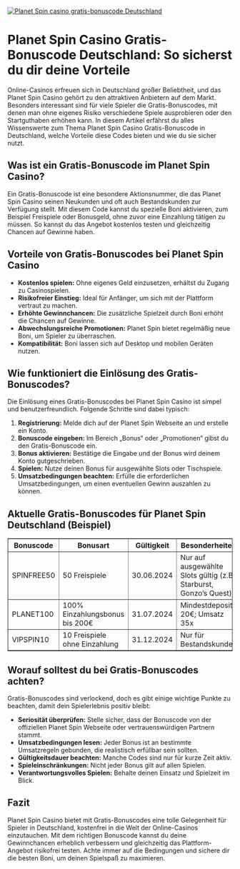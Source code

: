 [![Planet Spin casino gratis-bonuscode Deutschland](https://123-caf.pages.dev/gitsignup.png)](https://vrmoo.ru/Bt82HjjY)

<h1>Planet Spin Casino Gratis-Bonuscode Deutschland: So sicherst du dir deine Vorteile</h1>  <p>Online-Casinos erfreuen sich in Deutschland großer Beliebtheit, und das Planet Spin Casino gehört zu den attraktiven Anbietern auf dem Markt. Besonders interessant sind für viele Spieler die Gratis-Bonuscodes, mit denen man ohne eigenes Risiko verschiedene Spiele ausprobieren oder den Startguthaben erhöhen kann. In diesem Artikel erfährst du alles Wissenswerte zum Thema Planet Spin Casino Gratis-Bonuscode in Deutschland, welche Vorteile diese Codes bieten und wie du sie sicher nutzt.</p>  <h2>Was ist ein Gratis-Bonuscode im Planet Spin Casino?</h2>  <p>Ein Gratis-Bonuscode ist eine besondere Aktionsnummer, die das Planet Spin Casino seinen Neukunden und oft auch Bestandskunden zur Verfügung stellt. Mit diesem Code kannst du spezielle Boni aktivieren, zum Beispiel Freispiele oder Bonusgeld, ohne zuvor eine Einzahlung tätigen zu müssen. So kannst du das Angebot kostenlos testen und gleichzeitig Chancen auf Gewinne haben.</p>  <h2>Vorteile von Gratis-Bonuscodes bei Planet Spin Casino</h2>  <ul>   <li><strong>Kostenlos spielen:</strong> Ohne eigenes Geld einzusetzen, erhältst du Zugang zu Casinospielen.</li>   <li><strong>Risikofreier Einstieg:</strong> Ideal für Anfänger, um sich mit der Plattform vertraut zu machen.</li>   <li><strong>Erhöhte Gewinnchancen:</strong> Die zusätzliche Spielzeit durch Boni erhöht die Chancen auf Gewinne.</li>   <li><strong>Abwechslungsreiche Promotionen:</strong> Planet Spin bietet regelmäßig neue Boni, um Spieler zu überraschen.</li>   <li><strong>Kompatibilität:</strong> Boni lassen sich auf Desktop und mobilen Geräten nutzen.</li> </ul>  <h2>Wie funktioniert die Einlösung des Gratis-Bonuscodes?</h2>  <p>Die Einlösung eines Gratis-Bonuscodes bei Planet Spin Casino ist simpel und benutzerfreundlich. Folgende Schritte sind dabei typisch:</p>  <ol>   <li><strong>Registrierung:</strong> Melde dich auf der Planet Spin Webseite an und erstelle ein Konto.</li>   <li><strong>Bonuscode eingeben:</strong> Im Bereich „Bonus“ oder „Promotionen“ gibst du den Gratis-Bonuscode ein.</li>   <li><strong>Bonus aktivieren:</strong> Bestätige die Eingabe und der Bonus wird deinem Konto gutgeschrieben.</li>   <li><strong>Spielen:</strong> Nutze deinen Bonus für ausgewählte Slots oder Tischspiele.</li>   <li><strong>Umsatzbedingungen beachten:</strong> Erfülle die erforderlichen Umsatzbedingungen, um einen eventuellen Gewinn auszahlen zu können.</li> </ol>  <h2>Aktuelle Gratis-Bonuscodes für Planet Spin Deutschland (Beispiel)</h2>  <table border="1" cellpadding="8" cellspacing="0" style="border-collapse: collapse; width: 100%;">   <thead>     <tr>       <th>Bonuscode</th>       <th>Bonusart</th>       <th>Gültigkeit</th>       <th>Besonderheiten</th>     </tr>   </thead>   <tbody>     <tr>       <td>SPINFREE50</td>       <td>50 Freispiele</td>       <td>30.06.2024</td>       <td>Nur auf ausgewählte Slots gültig (z.B. Starburst, Gonzo’s Quest)</td>     </tr>     <tr>       <td>PLANET100</td>       <td>100% Einzahlungsbonus bis 200€</td>       <td>31.07.2024</td>       <td>Mindestdeposit: 20€; Umsatz 35x</td>     </tr>     <tr>       <td>VIPSPIN10</td>       <td>10 Freispiele ohne Einzahlung</td>       <td>31.12.2024</td>       <td>Nur für Bestandskunden</td>     </tr>   </tbody> </table>  <h2>Worauf solltest du bei Gratis-Bonuscodes achten?</h2>  <p>Gratis-Bonuscodes sind verlockend, doch es gibt einige wichtige Punkte zu beachten, damit dein Spielerlebnis positiv bleibt:</p>  <ul>   <li><strong>Seriosität überprüfen:</strong> Stelle sicher, dass der Bonuscode von der offiziellen Planet Spin Webseite oder vertrauenswürdigen Partnern stammt.</li>   <li><strong>Umsatzbedingungen lesen:</strong> Jeder Bonus ist an bestimmte Umsatzregeln gebunden, die realistisch erfüllbar sein sollten.</li>   <li><strong>Gültigkeitsdauer beachten:</strong> Manche Codes sind nur für kurze Zeit aktiv.</li>   <li><strong>Spieleinschränkungen:</strong> Nicht jeder Bonus gilt auf allen Spielen.</li>   <li><strong>Verantwortungsvolles Spielen:</strong> Behalte deinen Einsatz und Spielzeit im Blick.</li> </ul>  <h2>Fazit</h2>  <p>Planet Spin Casino bietet mit Gratis-Bonuscodes eine tolle Gelegenheit für Spieler in Deutschland, kostenfrei in die Welt der Online-Casinos einzutauchen. Mit dem richtigen Bonuscode kannst du deine Gewinnchancen erheblich verbessern und gleichzeitig das Plattform-Angebot risikofrei testen. Achte immer auf die Bedingungen und sichere dir die besten Boni, um deinen Spielspaß zu maximieren.</p>